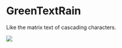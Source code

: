 # GreenTextRain

Like the matrix text of cascading characters.

![](https://github.com/willmac321/GreenTextRain/blob/master/MatrixText.gif)
